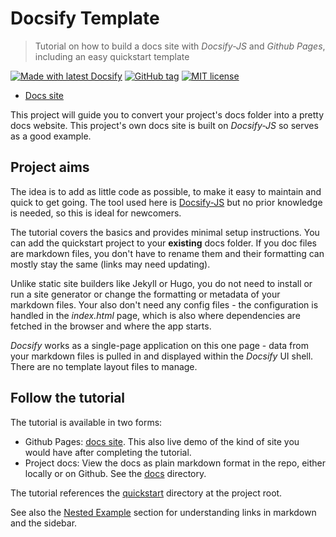 # Docsify Template
> Tutorial on how to build a docs site with _Docsify-JS_ and _Github Pages_, including an easy quickstart template

[![Made with latest Docsify](https://img.shields.io/npm/v/docsify?label=docsify)](https://docsify.js.org/)
[![GitHub tag](https://img.shields.io/github/tag/MichaelCurrin/docsify-template.svg)](https://GitHub.com/MichaelCurrin/docsify-template/tags/)
[![MIT license](https://img.shields.io/badge/License-MIT-blue.svg)](https://github.com/MichaelCurrin/docsify-template/blob/master/LICENSE)

- [Docs site](https://michaelcurrin.github.io/docsify-template/#/)

This project will guide you to convert your project's docs folder into a pretty docs website. This project's own docs site is built on _Docsify-JS_ so serves as a good example.

## Project aims

The idea is to add as little code as possible, to make it easy to maintain and quick to get going. The tool used here is [Docsify-JS](https://docsify.js.org/) but no prior knowledge is needed, so this is ideal for newcomers.

The tutorial covers the basics and provides minimal setup instructions. You can add the quickstart project to your **existing** docs folder. If you doc files are markdown files, you don't have to rename them and their formatting can mostly stay the same (links may need updating).

Unlike static site builders like Jekyll or Hugo, you do not need to install or run a site generator or change the formatting or metadata of your markdown files. Your also don't need any config files - the configuration is handled in the _index.html_ page, which is also where dependencies are fetched in the browser and where the app starts.

_Docsify_ works as a single-page application on this one page - data from your markdown files is pulled in and displayed within the _Docsify_ UI shell. There are no template layout files to manage.

## Follow the tutorial

The tutorial is available in two forms:

- Github Pages: [docs site](https://michaelcurrin.github.io/docsify-template/#/). This also live demo of the kind of site you would have after completing the tutorial.
- Project docs: View the docs as plain markdown format in the repo, either locally or on Github. See the [docs](/docs) directory.

The tutorial references the [quickstart](/quickstart) directory at the project root.

See also the [Nested Example](/nested_example/README.md) section for understanding links in markdown and the sidebar.
